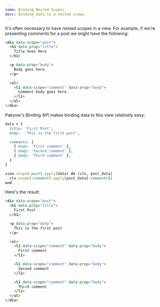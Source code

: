 ```yaml
---
name: Binding Nested Scopes
desc: Binding data to a nested scope.
---
```


It's often necessary to have nested scopes in a view. For example, if we're presenting comments for a post we might have the following:

```html
<div data-scope="post">
  <h1 data-prop="title">
    Title Goes Here
  </h1>

  <p data-prop="body">
    Body goes here.
  </p>

  <ul>
    <li data-scope="comment" data-prop="body">
      Comment body goes here.
    </li>
  </ul>
</div>
```

Pakyow's Binding API makes binding data to this view relatively easy:

```ruby
data = {
  title: 'First Post',
  body:  'This is the first post',

  comments: [
    { body: 'First comment' },
    { body: 'Second comment' },
    { body: 'Third comment' },
  ]
}

view.scope(:post).apply(data) do |ctx, post_data|
  ctx.scope(:comment).apply(post_data[:comments])
end
```

Here's the result:

```html
<div data-scope="post">
  <h1 data-prop="title">
    First Post
  </h1>

  <p data-prop="body">
    This is the first post
  </p>

  <ul>
    <li data-scope="comment" data-prop="body">
      First comment
    </li>

    <li data-scope="comment" data-prop="body">
      Second comment
    </li>

    <li data-scope="comment" data-prop="body">
      Third comment
    </li>
  </ul>
</div>
```
